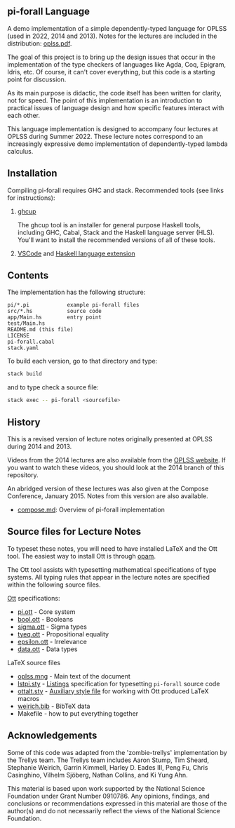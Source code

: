 pi-forall Language
------------------

A demo implementation of a simple dependently-typed language for OPLSS
(used in 2022, 2014 and 2013). Notes for the lectures are included in the
distribution: [oplss.pdf](oplss.pdf).

The goal of this project is to bring up the design issues that occur in the
implementation of the type checkers of languages like Agda, Coq, Epigram, Idris, etc.
Of course, it can't cover everything, but this code is a starting point for discussion.

As its main purpose is didactic, the code itself has been written for
clarity, not for speed. The point of this implementation is an introduction to
practical issues of language design and how specific features interact with
each other.

This language implementation is designed to accompany four lectures at
OPLSS during Summer 2022.
These lecture notes correspond to an increasingly expressive demo
implementation of dependently-typed lambda calculus.

Installation
------------

Compiling pi-forall requires GHC and stack. Recommended tools (see links for instructions):

1. [ghcup](https://www.haskell.org/ghcup/)

   The ghcup tool is an installer for general purpose Haskell tools, including GHC, Cabal, Stack and the Haskell language server (HLS). You'll want to install the recommended versions of all of these tools.

2. [VSCode](https://code.visualstudio.com/) and [Haskell language extension](https://marketplace.visualstudio.com/items?itemName=haskell.haskell)


Contents
--------

The implementation has the following structure:

```
pi/*.pi            example pi-forall files
src/*.hs           source code
app/Main.hs        entry point
test/Main.hs
README.md (this file)
LICENSE
pi-forall.cabal
stack.yaml

```

To build each version, go to that directory and type:

```sh
stack build
```

and to type check a source file:

```sh
stack exec -- pi-forall <sourcefile>
```

History
-------

This is a revised version of lecture notes originally presented at OPLSS
during 2014 and 2013.

Videos from the 2014 lectures are also available from the
[OPLSS website](https://www.cs.uoregon.edu/research/summerschool/summer14/curriculum.html).
If you want to watch these videos, you should look at the
2014 branch of this repository.

An abridged version of these lectures was also given at the Compose
Conference, January 2015. Notes from this version are also available.

- [compose.md](old/compose.md): Overview of pi-forall implementation


Source files for Lecture Notes
------------------------------

To typeset these notes, you will need to have installed LaTeX and the Ott tool. The easiest way to install Ott is through [opam](https://opam.ocaml.org/).

The Ott tool assists with typesetting mathematical specifications of type systems. All typing rules that appear in the lecture notes are specified within the following source files.

[Ott](https://www.cl.cam.ac.uk/~pes20/ott/top2.html) specifications:
+ [pi.ott](pi.ott) - Core system
+ [bool.ott](bool.ott) - Booleans
+ [sigma.ott](sigma.ott) - Sigma types
+ [tyeq.ott](tyeq.ott) - Propositional equality
+ [epsilon.ott](epsilon.ott) - Irrelevance
+ [data.ott](data.ott) - Data types

LaTeX source files
+ [oplss.mng](oplss.mng) - Main text of the document
+ [lstpi.sty](lstpi.sty) - [Listings](https://ctan.mirrors.hoobly.com/macros/latex/contrib/listings/listings.pdf) specification for  typesetting `pi-forall` source code
+ [ottalt.sty](ottalt.sty) - [Auxiliary style file](https://users.cs.northwestern.edu/~jesse/code/latex/ottalt/ottalt.pdf) for working with Ott produced LaTeX macros
+ [weirich.bib](weirich.bib) - BibTeX data
+ Makefile - how to put everything together

Acknowledgements
----------------

Some of this code was adapted from the 'zombie-trellys' implementation by the
Trellys team. The Trellys team includes Aaron Stump, Tim Sheard, Stephanie
Weirich, Garrin Kimmell, Harley D. Eades III, Peng Fu, Chris Casinghino,
Vilhelm Sjöberg, Nathan Collins, and Ki Yung Ahn.

This material is based upon work supported by the National Science Foundation
under Grant Number 0910786. Any opinions, findings, and conclusions or
recommendations expressed in this material are those of the author(s) and do
not necessarily reflect the views of the National Science Foundation.
